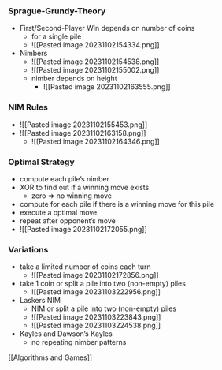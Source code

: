 ### Sprague-Grundy-Theory
+ First/Second-Player Win depends on number of coins
	+ for a single pile
	+ ![[Pasted image 20231102154334.png]]
+ Nimbers
	+ ![[Pasted image 20231102154538.png]]
	+ ![[Pasted image 20231102155002.png]]
	+ nimber depends on height
		+ ![[Pasted image 20231102163555.png]]

### NIM Rules
+ ![[Pasted image 20231102155453.png]]
+ ![[Pasted image 20231102163158.png]]
	+ ![[Pasted image 20231102164346.png]]

### Optimal Strategy
+ compute each pile’s nimber
+ XOR to find out if a winning move exists
	+ zero $\Rightarrow$ no winning move
+ compute for each pile if there is a winning move for this pile
+ execute a optimal move
+ repeat after opponent’s move
+ ![[Pasted image 20231102172055.png]]

### Variations
+ take a limited number of coins each turn
	+ ![[Pasted image 20231102172856.png]]
+ take 1 coin or split a pile into two (non-empty) piles
	+ ![[Pasted image 20231103222956.png]]
+ Laskers NIM
	+ NIM or split a pile into two (non-empty) piles
	+ ![[Pasted image 20231103223843.png]]
	+ ![[Pasted image 20231103224538.png]]
+ Kayles and Dawson’s Kayles
	+ no repeating nimber patterns

[[Algorithms and Games]]